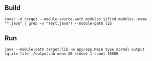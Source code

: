 ## Build
`javac -d target --module-source-path modules $(find modules -name "*.java" | grep -v "Test.java") --module-path lib`
## Run
`java --module-path target:lib -m app/app.Main type normal output sqlite file ./output.db mean 20 stddev 1 count 10000`
